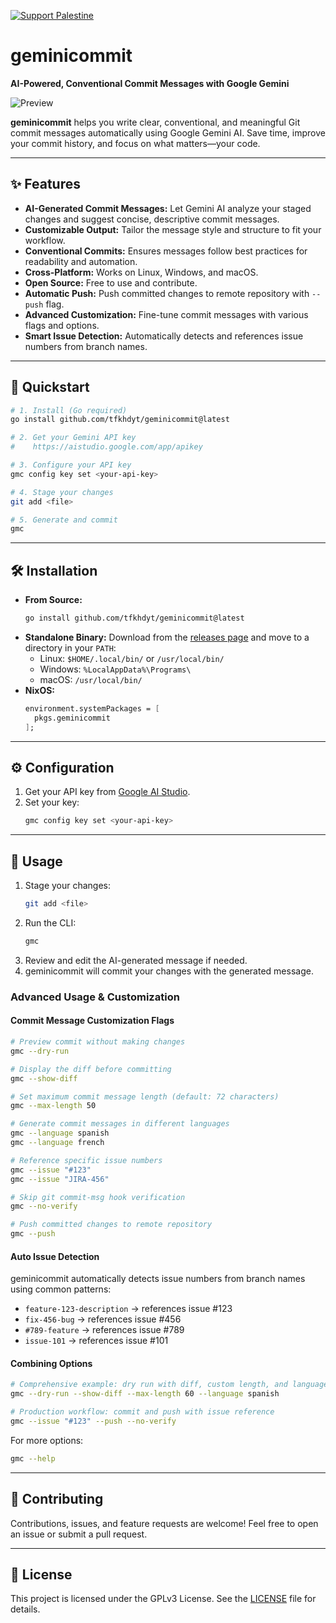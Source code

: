 [![Support Palestine](https://raw.githubusercontent.com/Safouene1/support-palestine-banner/master/banner-project.svg)](https://github.com/Safouene1/support-palestine-banner)

# geminicommit

**AI-Powered, Conventional Commit Messages with Google Gemini**

![Preview](./assets/Screenshot_20241112_103154.png)

**geminicommit** helps you write clear, conventional, and meaningful Git commit messages automatically using Google Gemini AI. Save time, improve your commit history, and focus on what matters—your code.

---

## ✨ Features

- **AI-Generated Commit Messages:** Let Gemini AI analyze your staged changes and suggest concise, descriptive commit messages.
- **Customizable Output:** Tailor the message style and structure to fit your workflow.
- **Conventional Commits:** Ensures messages follow best practices for readability and automation.
- **Cross-Platform:** Works on Linux, Windows, and macOS.
- **Open Source:** Free to use and contribute.
- **Automatic Push:** Push committed changes to remote repository with `--push` flag.
- **Advanced Customization:** Fine-tune commit messages with various flags and options.
- **Smart Issue Detection:** Automatically detects and references issue numbers from branch names.

---

## 🚀 Quickstart

```sh
# 1. Install (Go required)
go install github.com/tfkhdyt/geminicommit@latest

# 2. Get your Gemini API key
#    https://aistudio.google.com/app/apikey

# 3. Configure your API key
gmc config key set <your-api-key>

# 4. Stage your changes
git add <file>

# 5. Generate and commit
gmc
```

---

## 🛠️ Installation

- **From Source:**
  ```sh
  go install github.com/tfkhdyt/geminicommit@latest
  ```
- **Standalone Binary:**
  Download from the [releases page](https://github.com/tfkhdyt/geminicommit/releases) and move to a directory in your `PATH`:
  - Linux: `$HOME/.local/bin/` or `/usr/local/bin/`
  - Windows: `%LocalAppData%\Programs\`
  - macOS: `/usr/local/bin/`
- **NixOS:**
  ```nix
  environment.systemPackages = [
    pkgs.geminicommit
  ];
  ```

---

## ⚙️ Configuration

1. Get your API key from [Google AI Studio](https://aistudio.google.com/app/apikey).
2. Set your key:
   ```sh
   gmc config key set <your-api-key>
   ```

---

## 📖 Usage

1. Stage your changes:
   ```sh
   git add <file>
   ```
2. Run the CLI:
   ```sh
   gmc
   ```
3. Review and edit the AI-generated message if needed.
4. geminicommit will commit your changes with the generated message.

### Advanced Usage & Customization

#### Commit Message Customization Flags

```sh
# Preview commit without making changes
gmc --dry-run

# Display the diff before committing
gmc --show-diff

# Set maximum commit message length (default: 72 characters)
gmc --max-length 50

# Generate commit messages in different languages
gmc --language spanish
gmc --language french

# Reference specific issue numbers
gmc --issue "#123"
gmc --issue "JIRA-456"

# Skip git commit-msg hook verification
gmc --no-verify

# Push committed changes to remote repository
gmc --push
```

#### Auto Issue Detection

geminicommit automatically detects issue numbers from branch names using common patterns:

- `feature-123-description` → references issue #123
- `fix-456-bug` → references issue #456
- `#789-feature` → references issue #789
- `issue-101` → references issue #101

#### Combining Options

```sh
# Comprehensive example: dry run with diff, custom length, and language
gmc --dry-run --show-diff --max-length 60 --language spanish

# Production workflow: commit and push with issue reference
gmc --issue "#123" --push --no-verify
```

For more options:

```sh
gmc --help
```

---

## 🤝 Contributing

Contributions, issues, and feature requests are welcome! Feel free to open an issue or submit a pull request.

---

## 📄 License

This project is licensed under the GPLv3 License. See the [LICENSE](LICENSE) file for details.
